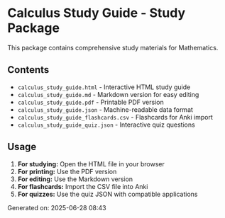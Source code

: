 # Calculus Study Guide - Study Package

This package contains comprehensive study materials for Mathematics.

## Contents

- `calculus_study_guide.html` - Interactive HTML study guide
- `calculus_study_guide.md` - Markdown version for easy editing
- `calculus_study_guide.pdf` - Printable PDF version
- `calculus_study_guide.json` - Machine-readable data format
- `calculus_study_guide_flashcards.csv` - Flashcards for Anki import
- `calculus_study_guide_quiz.json` - Interactive quiz questions

## Usage

1. **For studying:** Open the HTML file in your browser
2. **For printing:** Use the PDF version
3. **For editing:** Use the Markdown version
4. **For flashcards:** Import the CSV file into Anki
5. **For quizzes:** Use the quiz JSON with compatible applications

Generated on: 2025-06-28 08:43
